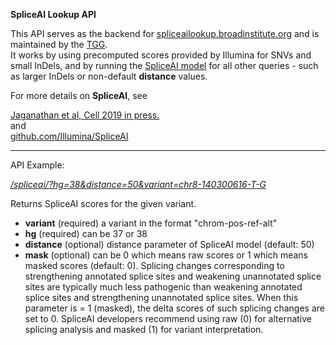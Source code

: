 
**SpliceAI Lookup API** 

This API serves as the backend for [spliceailookup.broadinstitute.org](http://spliceailookup.broadinstitute.org) and is maintained by the [TGG](https://the-tgg.org/).   
It works by using precomputed scores provided by Illumina for SNVs and small InDels, and 
by running the [SpliceAI model](https://github.com/Illumina/SpliceAI) for all other queries - such as larger InDels or non-default **distance** values.<br/>

For more details on **SpliceAI**, see 

[Jaganathan et al, Cell 2019 in press.](https://github.com/Illumina/SpliceAI)  
and  
[github.com/Illumina/SpliceAI](https://github.com/Illumina/SpliceAI)

---
API Example:

*[/spliceai/?hg=38&distance=50&variant=chr8-140300616-T-G](http://spliceailookup.broadinstitute.org/spliceai/?hg=38&variant=chr8-140300616-T-G)*
  
Returns SpliceAI scores for the given variant.   

- **variant** (required) a variant in the format "chrom-pos-ref-alt"
- **hg** (required) can be 37 or 38
- **distance** (optional) distance parameter of SpliceAI model (default: 50)    
- **mask** (optional) can be 0 which means raw scores or 1 which means masked scores (default: 0). 
Splicing changes corresponding to strengthening annotated splice sites and weakening unannotated splice sites are typically much less pathogenic than weakening annotated splice sites and
strengthening unannotated splice sites. When this parameter is = 1 (masked), the delta scores of such splicing changes are set to 0. SpliceAI developers recommend using raw (0) for alternative splicing analysis and masked (1) for variant interpretation.    
